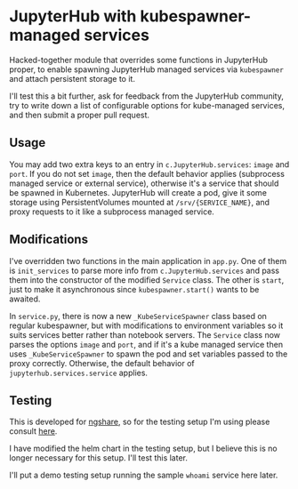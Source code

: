# JupyterHub with kubespawner-managed services

Hacked-together module that overrides some functions in JupyterHub proper, to enable spawning JupyterHub managed services via `kubespawner` and attach persistent storage to it.

I'll test this a bit further, ask for feedback from the JupyterHub community, try to write down a list of configurable options for kube-managed services, and then submit a proper pull request.

## Usage

You may add two extra keys to an entry in `c.JupyterHub.services`: `image` and `port`. If you do not set `image`, then the default behavior applies (subprocess managed service or external service), otherwise it's a service that should be spawned in Kubernetes. JupyterHub will create a pod, give it some storage using PersistentVolumes mounted at `/srv/{SERVICE_NAME}`, and proxy requests to it like a subprocess managed service.

## Modifications

I've overridden two functions in the main application in `app.py`. One of them is `init_services` to parse more info from `c.JupyterHub.services` and pass them into the constructor of the modified `Service` class. The other is `start`, just to make it asynchronous since `kubespawner.start()` wants to be awaited.

In `service.py`, there is now a new `_KubeServiceSpawner` class based on regular kubespawner, but with modifications to environment variables so it suits services better rather than notebook servers. The `Service` class now parses the options `image` and `port`, and if it's a kube managed service then uses `_KubeServiceSpawner` to spawn the pod and set variables passed to the proxy correctly. Otherwise, the default behavior of `jupyterhub.services.service` applies.

## Testing

This is developed for [ngshare](https://github.com/lxylxy123456/ngshare), so for the testing setup I'm using please consult [here](https://github.com/lxylxy123456/ngshare/blob/master/testing/README.md).

I have modified the helm chart in the testing setup, but I believe this is no longer necessary for this setup. I'll test this later.

I'll put a demo testing setup running the sample `whoami` service here later.
